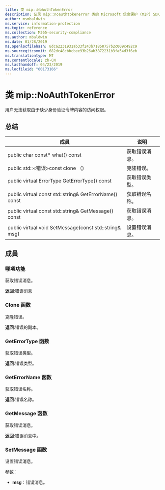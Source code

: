 ```yaml
---
title: 类 mip::NoAuthTokenError
description: 记录 mip::noauthtokenerror 类的 Microsoft 信息保护 (MIP) SDK。
author: msmbaldwin
ms.service: information-protection
ms.topic: reference
ms.collection: M365-security-compliance
ms.author: mbaldwin
ms.date: 01/28/2019
ms.openlocfilehash: 8dca2231931ab33f243b71850757b2c009c492c9
ms.sourcegitcommit: 682dc48cbbcbee93b26ab3872231b3fa54d3f6eb
ms.translationtype: MT
ms.contentlocale: zh-CN
ms.lasthandoff: 04/23/2019
ms.locfileid: "60173166"
---
```

# <a name="class-mipnoauthtokenerror"></a>类 mip::NoAuthTokenError 
用户无法获取由于缺少身份验证令牌内容的访问权限。
  
## <a name="summary"></a>总结
 成員                        | 说明                                
--------------------------------|---------------------------------------------
public char const* what() const  |  获取错误消息。
public std::\<错误\>const clone （)  |  克隆错误。
public virtual ErrorType GetErrorType() const  |  获取错误类型。
public virtual const std::string& GetErrorName() const  |  获取错误名称。
public virtual const std::string& GetMessage() const  |  获取错误消息。
public virtual void SetMessage(const std::string& msg)  |  设置错误消息。
  
## <a name="members"></a>成員
  
### <a name="what-function"></a>哪项功能
获取错误消息。

  
**返回**:错误消息
  
### <a name="clone-function"></a>Clone 函数
克隆错误。

  
**返回**:错误的副本。
  
### <a name="geterrortype-function"></a>GetErrorType 函数
获取错误类型。

  
**返回**:错误类型。
  
### <a name="geterrorname-function"></a>GetErrorName 函数
获取错误名称。

  
**返回**:错误名称。
  
### <a name="getmessage-function"></a>GetMessage 函数
获取错误消息。

  
**返回**:错误消息中。
  
### <a name="setmessage-function"></a>SetMessage 函数
设置错误消息。

参数：  
* **msg**：错误消息。